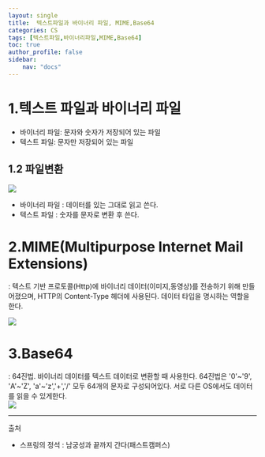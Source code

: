 ```yaml
---
layout: single
title:  텍스트파일과 바이너리 파일, MIME,Base64
categories: CS
tags: [텍스트파일,바이너리파일,MIME,Base64]
toc: true
author_profile: false 
sidebar: 
    nav: "docs"
--- 
```


# 1.텍스트 파일과 바이너리 파일
- 바이너리 파일: 문자와 숫자가 저장되어 있는 파일
- 텍스트 파일: 문자만 저장되어 있는 파일

## 1.2 파일변환
<img src= "https://dsm04pap002files.storage.live.com/y4mErwxjzi4zIArvJMN-d2tedq0Cg3osytH9y9DjvqUwfxIyyJiUwUIGSNUwNODkvbhqFwVX2oNdGQ4ZOAvhfHLitP90n73Jb30aHSaT5uVl5h73nToeW4Qcsv5B_dOHC4Ua1mujgMo5VhUztjs33h5clyrRWVn9tEPwZqNNTQ9xIkTMjJnr69TlVJWT6EXRfkl?width=543&height=168&cropmode=none">

- 바이너리 파일 : 데이터를 있는 그대로 읽고 쓴다.
- 텍스트 파일 : 숫자를 문자로 변환 후 쓴다.

# 2.MIME(Multipurpose Internet Mail Extensions)
: 텍스트 기반 프로토콜(Http)에 바이너리 데이터(이미지,동영상)를 전송하기 위해 만들어졌으며, HTTP의 Content-Type 헤더에 사용된다. 데이터 타입을 명시하는 역할을 한다.

<img src= "https://dsm04pap002files.storage.live.com/y4mpXrjp91Q-Alk71YmONAf7jOo1OxJPiMqZuwCgF6QWZDA1yoRkwBtm5aB2nZP16MjV057ovSA7I9SaZjCCiycHATog-v_eFFqODJbg3o04jfyq5SzA7WCVG2us2UYUs3PiI2DjL1LbEU7z2Br1KeROpT1Oh5jBfUuoYHo1g3-sIDqOfbyX9JCgCJJxbDjjeFZ?width=862&height=380&cropmode=none">

# 3.Base64
: 64진법. 바이너리 데이터를 텍스트 데이터로 변환할 때 사용한다. 64진법은 '0'~'9', 'A'~'Z', 'a'~'z','+','/' 모두 64개의 문자로 구성되어있다. 서로 다른 OS에서도 데이터를 읽을 수 있게한다.  
<img src= "https://dsm04pap002files.storage.live.com/y4m-exSD0c98lB7lAxyUQt-9_Tc8hanKtThVBdFLKX8qUwUwUmI8wk9x5NcRH9oL_EkiKSvmyty_CiPTRDFUjmoiRdSvNPxmJOUdquAe5I0Fqe1s3xors3L6a8Fluz3hl6ueDIr3CbanW45OfdwQK4RpPRluZ8fWg5LJQOX58PJYhA_aYkrcWpI-KhYWdn2hSZD?width=514&height=424&cropmode=none">



---
출처   
- 스프링의 정석 : 남궁성과 끝까지 간다(패스트캠퍼스)
